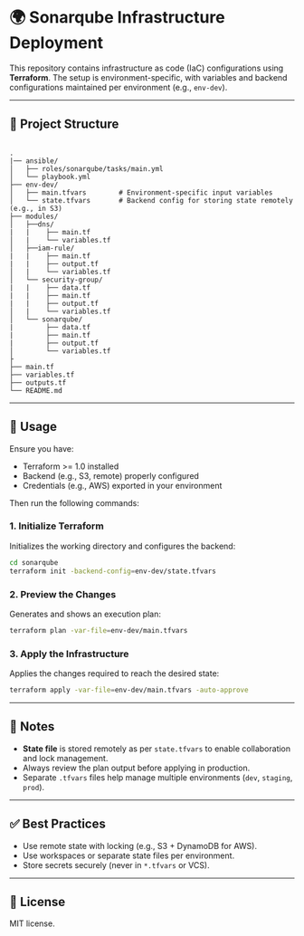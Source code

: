
# 🌍 Sonarqube Infrastructure Deployment

This repository contains infrastructure as code (IaC) configurations using **Terraform**. The setup is environment-specific, with variables and backend configurations maintained per environment (e.g., `env-dev`).

---

## 📁 Project Structure

```

.
|── ansible/
│   ├── roles/sonarqube/tasks/main.yml      
│   └── playbook.yml 
├── env-dev/
│   ├── main.tfvars        # Environment-specific input variables
│   └── state.tfvars       # Backend config for storing state remotely (e.g., in S3)
├── modules/
│   ├──dns/
|   |    ├── main.tf       
│   |    └── variables.tf
│   ├──iam-rule/
|   |    ├── main.tf 
|   |    ├── output.tf       
│   |    └── variables.tf           
│   └── security-group/
|   |    ├── data.tf 
|   |    ├── main.tf 
|   |    ├── output.tf       
│   |    └── variables.tf
│   └── sonarqube/
|        ├── data.tf 
|        ├── main.tf 
|        ├── output.tf       
│        └── variables.tf  
├         
├── main.tf
├── variables.tf
├── outputs.tf
└── README.md

````

---

## 🚀 Usage

Ensure you have:

- Terraform >= 1.0 installed
- Backend (e.g., S3, remote) properly configured
- Credentials (e.g., AWS) exported in your environment

Then run the following commands:

### 1. Initialize Terraform

Initializes the working directory and configures the backend:

```bash
cd sonarqube
terraform init -backend-config=env-dev/state.tfvars
````

### 2. Preview the Changes

Generates and shows an execution plan:

```bash
terraform plan -var-file=env-dev/main.tfvars
```

### 3. Apply the Infrastructure

Applies the changes required to reach the desired state:

```bash
terraform apply -var-file=env-dev/main.tfvars -auto-approve
```

---

## 🔐 Notes

* **State file** is stored remotely as per `state.tfvars` to enable collaboration and lock management.
* Always review the plan output before applying in production.
* Separate `.tfvars` files help manage multiple environments (`dev`, `staging`, `prod`).

---

## ✅ Best Practices

* Use remote state with locking (e.g., S3 + DynamoDB for AWS).
* Use workspaces or separate state files per environment.
* Store secrets securely (never in `*.tfvars` or VCS).

---

## 📄 License

MIT license.

